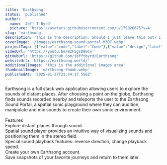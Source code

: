 ```yaml
---
title: 'Earthsong'
status: 'published'
author:
  name: 'Jeff T Byrd'
  picture: 'https://avatars.githubusercontent.com/u/179826675?v=4'
slug: 'earthsong'
description: 'This is the description. Should I just leave this out? I guess it could be a good place for a sub-header, tagline.'
coverImage: '/images/earthsong-sound-portal-M3OT.webp'
projectTags: [{"value":"code","label":"Code"},{"value":"design","label":"Design"},{"label":"Sound","value":"sound"}]
videoUrl: 'https://youtu.be/BZF5gsD8GCw'
gitHubUrl: 'https://github.com/jefftbyrd/Earthsong'
websiteUrl: 'https://earthsong.world/'
additionalImages: 'this is the additional images area'
thumbnailImage: 'earthsong-thumb.webp'
publishedAt: '2025-01-27T21:44:17.556Z'
---
```


Earthsong is a full stack web application allowing users to explore the sounds of distant places. After choosing a point on the globe, Earthsong finds sounds recorded nearby and teleports the user to the Earthsong Sound Portal, a spatial sonic playground where they can audition, manipulate and mix sounds to create their own sonic environment.\
\
Features\
Explore distant places through sound.\
Spatial sound player provides an intuitive way of visualizing sounds and positioning them in the stereo field.\
Special sound playback features: reverse direction, change playback speed.\
Create your own Earthsong account.\
Save snapshots of your favorite journeys and return to them later.